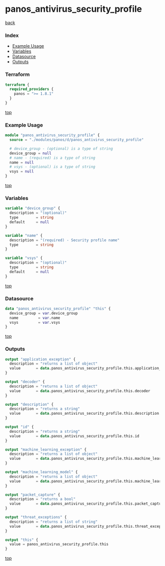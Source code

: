# panos_antivirus_security_profile

[back](../panos.md)

### Index

- [Example Usage](#example-usage)
- [Variables](#variables)
- [Datasource](#datasource)
- [Outputs](#outputs)

### Terraform

```terraform
terraform {
  required_providers {
    panos = ">= 1.8.1"
  }
}
```

[top](#index)

### Example Usage

```terraform
module "panos_antivirus_security_profile" {
  source = "./modules/panos/d/panos_antivirus_security_profile"

  # device_group - (optional) is a type of string
  device_group = null
  # name - (required) is a type of string
  name = null
  # vsys - (optional) is a type of string
  vsys = null
}
```

[top](#index)

### Variables

```terraform
variable "device_group" {
  description = "(optional)"
  type        = string
  default     = null
}

variable "name" {
  description = "(required) - Security profile name"
  type        = string
}

variable "vsys" {
  description = "(optional)"
  type        = string
  default     = null
}
```

[top](#index)

### Datasource

```terraform
data "panos_antivirus_security_profile" "this" {
  device_group = var.device_group
  name         = var.name
  vsys         = var.vsys
}
```

[top](#index)

### Outputs

```terraform
output "application_exception" {
  description = "returns a list of object"
  value       = data.panos_antivirus_security_profile.this.application_exception
}

output "decoder" {
  description = "returns a list of object"
  value       = data.panos_antivirus_security_profile.this.decoder
}

output "description" {
  description = "returns a string"
  value       = data.panos_antivirus_security_profile.this.description
}

output "id" {
  description = "returns a string"
  value       = data.panos_antivirus_security_profile.this.id
}

output "machine_learning_exception" {
  description = "returns a list of object"
  value       = data.panos_antivirus_security_profile.this.machine_learning_exception
}

output "machine_learning_model" {
  description = "returns a list of object"
  value       = data.panos_antivirus_security_profile.this.machine_learning_model
}

output "packet_capture" {
  description = "returns a bool"
  value       = data.panos_antivirus_security_profile.this.packet_capture
}

output "threat_exceptions" {
  description = "returns a list of string"
  value       = data.panos_antivirus_security_profile.this.threat_exceptions
}

output "this" {
  value = panos_antivirus_security_profile.this
}
```

[top](#index)
